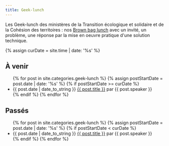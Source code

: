 ```yaml
---
title: Geek-lunch
---
```




Les Geek-lunch des ministères de la Transition écologique et solidaire et de la Cohésion des territoires : nos [Brown bag lunch](https://en.wikipedia.org/wiki/Packed_lunch) avec un invité, un problème, une réponse par la mise en oeuvre pratique d'une solution technique.

{% assign curDate = site.time | date: '%s' %}


## À venir

<ul>
  {% for post in site.categories.geek-lunch %}
  {% assign postStartDate = post.date | date: '%s' %}
    {% if postStartDate >= curDate %}
    <li>
      {{ post.date | date_to_string }} <a href="{{ post.url | prepend: site.baseurl }}">{{ post.title }}</a> par {{ post.speaker }}
    </li>
    {% endif %}
  {% endfor %}
</ul>

## Passés

<ul>
  {% for post in site.categories.geek-lunch %}
  {% assign postStartDate = post.date | date: '%s' %}
    {% if postStartDate < curDate %}
    <li>
      {{ post.date | date_to_string }} <a href="{{ post.url | prepend: site.baseurl }}">{{ post.title }}</a> par {{ post.speaker }}
    </li>
    {% endif %}
  {% endfor %}
</ul>

<!---
Pour mémoire

- Nathann Cohen
- Machine Learning - Luc Mathis
- Git/Github - Julien Bouquillon
- Christian Quest
- API - Samuel Goldszmidt
- Gephi
- R réseaux sociaux - Stéphane Trainel
-->
